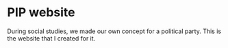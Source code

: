 # PIP website
During social studies, we made our own concept for a political party. This is the website that I created for it.
